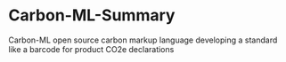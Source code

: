 # Carbon-ML-Summary
Carbon-ML open source carbon markup language developing a standard like a barcode for product CO2e declarations
